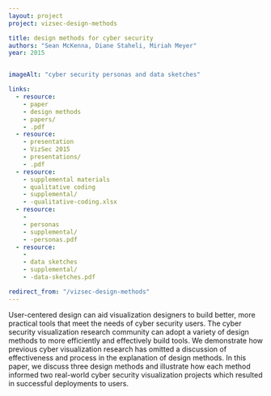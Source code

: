 ```yaml
---
layout: project
project: vizsec-design-methods

title: design methods for cyber security
authors: "Sean McKenna, Diane Staheli, Miriah Meyer"
year: 2015


imageAlt: "cyber security personas and data sketches"

links:
  - resource:
    - paper
    - design methods
    - papers/
    - .pdf
  - resource:
    - presentation
    - VizSec 2015
    - presentations/
    - .pdf
  - resource:
    - supplemental materials
    - qualitative coding
    - supplemental/
    - -qualitative-coding.xlsx
  - resource:
    - 
    - personas
    - supplemental/
    - -personas.pdf
  - resource:
    - 
    - data sketches
    - supplemental/
    - -data-sketches.pdf

redirect_from: "/vizsec-design-methods"
---
```


User-centered design can aid visualization designers to build better, more practical tools that meet the needs of cyber security users.
The cyber security visualization research community can adopt a variety of design methods to more efficiently and effectively build tools.
We demonstrate how previous cyber visualization research has omitted a discussion of effectiveness and process in the explanation of design methods.
In this paper, we discuss three design methods and illustrate how each method informed two real-world cyber security visualization projects which resulted in successful deployments to users.
